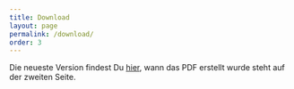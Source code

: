 ```yaml
---
title: Download
layout: page
permalink: /download/
order: 3
---
```

Die neueste Version findest Du [hier](/assets/download/acab.pdf), wann das PDF erstellt wurde steht auf der zweiten Seite.
